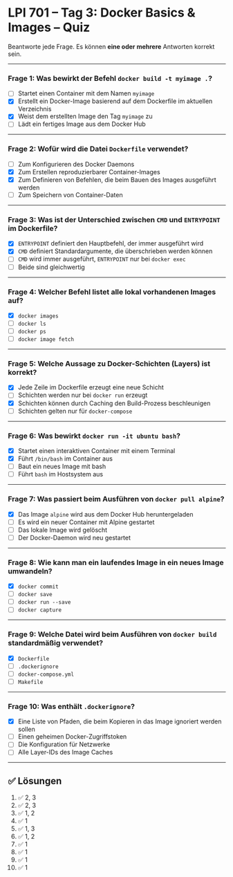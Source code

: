 # LPI 701 – Tag 3: Docker Basics & Images – Quiz

Beantworte jede Frage. Es können **eine oder mehrere** Antworten korrekt sein.

---

### **Frage 1:** Was bewirkt der Befehl `docker build -t myimage .`?
- [ ] Startet einen Container mit dem Namen `myimage`
- [x] Erstellt ein Docker-Image basierend auf dem Dockerfile im aktuellen Verzeichnis
- [x] Weist dem erstellten Image den Tag `myimage` zu
- [ ] Lädt ein fertiges Image aus dem Docker Hub

---

### **Frage 2:** Wofür wird die Datei `Dockerfile` verwendet?
- [ ] Zum Konfigurieren des Docker Daemons
- [x] Zum Erstellen reproduzierbarer Container-Images
- [x] Zum Definieren von Befehlen, die beim Bauen des Images ausgeführt werden
- [ ] Zum Speichern von Container-Daten

---

### **Frage 3:** Was ist der Unterschied zwischen `CMD` und `ENTRYPOINT` im Dockerfile?
- [x] `ENTRYPOINT` definiert den Hauptbefehl, der immer ausgeführt wird
- [x] `CMD` definiert Standardargumente, die überschrieben werden können
- [ ] `CMD` wird immer ausgeführt, `ENTRYPOINT` nur bei `docker exec`
- [ ] Beide sind gleichwertig

---

### **Frage 4:** Welcher Befehl listet alle lokal vorhandenen Images auf?
- [x] `docker images`
- [ ] `docker ls`
- [ ] `docker ps`
- [ ] `docker image fetch`

---

### **Frage 5:** Welche Aussage zu Docker-Schichten (Layers) ist korrekt?
- [x] Jede Zeile im Dockerfile erzeugt eine neue Schicht
- [ ] Schichten werden nur bei `docker run` erzeugt
- [x] Schichten können durch Caching den Build-Prozess beschleunigen
- [ ] Schichten gelten nur für `docker-compose`

---

### **Frage 6:** Was bewirkt `docker run -it ubuntu bash`?
- [x] Startet einen interaktiven Container mit einem Terminal
- [x] Führt `/bin/bash` im Container aus
- [ ] Baut ein neues Image mit bash
- [ ] Führt `bash` im Hostsystem aus

---

### **Frage 7:** Was passiert beim Ausführen von `docker pull alpine`?
- [x] Das Image `alpine` wird aus dem Docker Hub heruntergeladen
- [ ] Es wird ein neuer Container mit Alpine gestartet
- [ ] Das lokale Image wird gelöscht
- [ ] Der Docker-Daemon wird neu gestartet

---

### **Frage 8:** Wie kann man ein laufendes Image in ein neues Image umwandeln?
- [x] `docker commit`
- [ ] `docker save`
- [ ] `docker run --save`
- [ ] `docker capture`

---

### **Frage 9:** Welche Datei wird beim Ausführen von `docker build` standardmäßig verwendet?
- [x] `Dockerfile`
- [ ] `.dockerignore`
- [ ] `docker-compose.yml`
- [ ] `Makefile`

---

### **Frage 10:** Was enthält `.dockerignore`?
- [x] Eine Liste von Pfaden, die beim Kopieren in das Image ignoriert werden sollen
- [ ] Einen geheimen Docker-Zugriffstoken
- [ ] Die Konfiguration für Netzwerke
- [ ] Alle Layer-IDs des Image Caches

---

## ✅ Lösungen
1. ✅ 2, 3  
2. ✅ 2, 3  
3. ✅ 1, 2  
4. ✅ 1  
5. ✅ 1, 3  
6. ✅ 1, 2  
7. ✅ 1  
8. ✅ 1  
9. ✅ 1  
10. ✅ 1